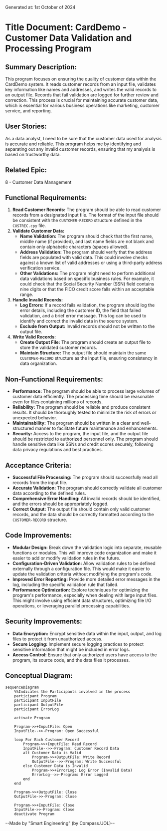 Generated at: 1st October of 2024

# **Title Document:** CardDemo - Customer Data Validation and Processing Program

## **Summary Description:**

This program focuses on ensuring the quality of customer data within the CardDemo system. It reads customer records from an input file, validates key information like names and addresses, and writes the valid records to an output file. Records that fail validation are logged for further review and correction. This process is crucial for maintaining accurate customer data, which is essential for various business operations like marketing, customer service, and reporting. 

## **User Stories:**

As a data analyst, I need to be sure that the customer data used for analysis is accurate and reliable. This program helps me by identifying and separating out any invalid customer records, ensuring that my analysis is based on trustworthy data.

## **Related Epic:**
8 - Customer Data Management

## **Functional Requirements:**

1. **Read Customer Records:** The program should be able to read customer records from a designated input file. The format of the input file should be consistent with the `CUSTOMER-RECORD` structure defined in the `CUSTREC.cpy` file.
2. **Validate Customer Data:**
    - **Name Validation:** The program should check that the first name, middle name (if provided), and last name fields are not blank and contain only alphabetic characters (spaces allowed).
    - **Address Validation:** The program should verify that the address fields are populated with valid data. This could involve checks against a known list of valid addresses or using a third-party address verification service.
    - **Other Validations:**  The program might need to perform additional data validations based on specific business rules. For example, it could check that the Social Security Number (SSN) field contains nine digits or that the FICO credit score falls within an acceptable range.
3. **Handle Invalid Records:**  
    - **Log Errors:**  If a record fails validation, the program should log the error details, including the customer ID, the field that failed validation, and a brief error message. This log can be used to identify and correct the invalid data in the source system.
    - **Exclude from Output:** Invalid records should not be written to the output file.
4. **Write Valid Records:**  
    - **Create Output File:** The program should create an output file to store the validated customer records.
    - **Maintain Structure:**  The output file should maintain the same `CUSTOMER-RECORD` structure as the input file, ensuring consistency in data organization.

## **Non-Functional Requirements:**

- **Performance:**  The program should be able to process large volumes of customer data efficiently. The processing time should be reasonable even for files containing millions of records.
- **Reliability:**  The program should be reliable and produce consistent results. It should be thoroughly tested to minimize the risk of errors or unexpected behavior.
- **Maintainability:** The program should be written in a clear and well-structured manner to facilitate future maintenance and enhancements.  
- **Security:** Access to the program, the input file, and the output file should be restricted to authorized personnel only. The program should handle sensitive data like SSNs and credit scores securely, following data privacy regulations and best practices.

## **Acceptance Criteria:**

- **Successful File Processing:** The program should successfully read all records from the input file.
- **Accurate Validation:**  The program should correctly validate all customer data according to the defined rules.
- **Comprehensive Error Handling:** All invalid records should be identified, and the errors should be appropriately logged.
- **Correct Output:** The output file should contain only valid customer records, and the data should be correctly formatted according to the `CUSTOMER-RECORD` structure.

## **Code Improvements:**

- **Modular Design:** Break down the validation logic into separate, reusable functions or modules. This will improve code organization and make it easier to add or modify validation rules in the future.
- **Configuration-Driven Validation:**  Allow validation rules to be defined externally through a configuration file. This would make it easier to update the validation criteria without modifying the program's code.
- **Improved Error Reporting:**  Provide more detailed error messages in the log, including the specific validation rule that failed.  
- **Performance Optimization:**  Explore techniques for optimizing the program's performance, especially when dealing with large input files. This might involve using efficient data structures, optimizing file I/O operations, or leveraging parallel processing capabilities.

## **Security Improvements:**

- **Data Encryption:** Encrypt sensitive data within the input, output, and log files to protect it from unauthorized access.
- **Secure Logging:** Implement secure logging practices to protect sensitive information that might be included in error logs. 
- **Access Control:**  Ensure that only authorized users have access to the program, its source code, and the data files it processes.

## **Conceptual Diagram:**

```mermaid
sequenceDiagram
    %%Indicates the Participants involved in the process
    participant Program
    participant InputFile
    participant OutputFile
    participant ErrorLog

    activate Program

    Program->>+InputFile: Open
    InputFile-->>-Program: Open Successful

    loop For Each Customer Record
        Program->>+InputFile: Read Record
        InputFile-->>-Program: Customer Record Data        
        alt Customer Data is Valid            
            Program->>+OutputFile: Write Record
            OutputFile-->>-Program: Write Successful
        else Customer Data is Invalid
            Program->>+ErrorLog: Log Error (Invalid Data)
            ErrorLog-->>-Program: Error Logged
        end
    end
    
    Program->>+OutputFile: Close
    OutputFile->>-Program: Close    
    
    Program->>+InputFile: Close
    InputFile->>-Program: Close  
    deactivate Program
```

--Made by "Smart Engineering" (by Compass.UOL)--